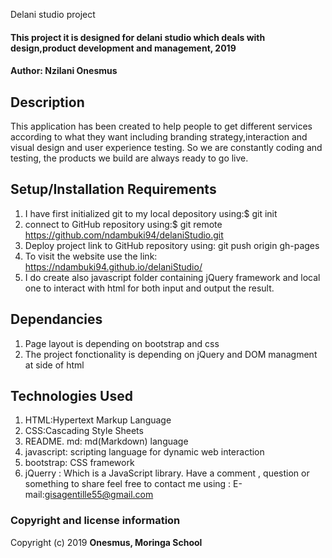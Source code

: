Delani studio project
#### This project it is designed for delani studio which deals with design,product development and management, 2019
####  **Author: Nzilani Onesmus**
## Description
This application has been created to help people to get different services according to what they want including branding strategy,interaction and visual design and user experience testing. So we are constantly coding and testing, the products we build are always ready to go live.
## Setup/Installation Requirements
1. I have first initialized git to my local depository using:$ git init
2. connect to GitHub repository using:$ git remote https://github.com/ndambuki94/delaniStudio.git
3. Deploy project link to GitHub repository using: git push origin gh-pages
4. To visit the website use the link: https://ndambuki94.github.io/delaniStudio/
5. I do create also javascript folder containing jQuery framework and local one to interact with html for both input and output the result.
## Dependancies
1. Page layout is depending on bootstrap and css
2. The project fonctionality is depending on jQuery and DOM managment at side of html 
## Technologies Used
1. HTML:Hypertext Markup Language
2. CSS:Cascading Style Sheets
3. README. md: md(Markdown) language
4. javascript: scripting language for dynamic web interaction
5. bootstrap: CSS framework
6. jQuerry : Which is a JavaScript library.
Have a comment , question or something to share  feel free to contact me using : E-mail:gisagentille55@gmail.com
### Copyright and license information
Copyright (c) 2019 **Onesmus, Moringa School** 